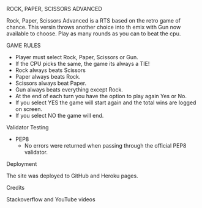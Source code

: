 
ROCK, PAPER, SCISSORS ADVANCED

Rock, Paper, Scissors Advanced is a RTS based on the retro game of chance. This versin throws another choice into th emix with Gun now available to choose. Play as many rounds as you can to beat the cpu.

GAME RULES

* Player must select Rock, Paper, Scissors or Gun.
* If the CPU picks the same, the game its always a TIE!
* Rock always beats Scissors
* Paper always beats Rock.
* Scissors always beat Paper.
* Gun always beats everything except Rock.
* At the end of each turn you have the option to play again Yes or No.
* If you select YES the game will start again and the total wins are logged on screen.
* If you select NO the game will end.


Validator Testing

* PEP8
    * No errors were returned when passing through the official PEP8 validator.

Deployment

The site was deployed to GitHub and Heroku pages. 

Credits

Stackoverflow and YouTube videos


